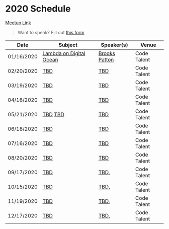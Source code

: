 # 2020 Schedule

[Meetup Link](http://www.meetup.com/Node-js-Denver-Boulder/)

> Want to speak? Fill out [this form](https://docs.google.com/forms/d/e/1FAIpQLSf-iiIfFMhoRLkmOSFpVMNFwC2DQTM0MVtwiPswU5vVhfV83w/viewform?usp=sf_link)

| Date       | Subject                                                                                         | Speaker(s)                                                  | Venue       |
|------------|-------------------------------------------------------------------------------------------------|----------------------------------------------------------|-------------|
| 01/16/2020 | [Lambda on Digital Ocean](https://www.meetup.com/Node-js-Denver-Boulder/events/qjvqlrybccbvb/) | [Brooks Patton](https://www.linkedin.com/in/brookspatton/) | Code Talent |
| 02/20/2020 | [TBD](https://www.meetup.com/Node-js-Denver-Boulder/events/qjvqlrybcdbbc/) | [TBD]() | Code Talent                 |
| 03/19/2020 | [TBD](https://www.meetup.com/Node-js-Denver-Boulder/events/qjvqlrybcfbzb/)  | [TBD]() | Code Talent                 |
| 04/16/2020 | [TBD](https://www.meetup.com/Node-js-Denver-Boulder/events/qjvqlrybcgbvb/)  | [TBD]() | Code Talent                 |
| 05/21/2020 | [TBD](https://www.meetup.com/Node-js-Denver-Boulder/events/qjvqlrybchbcc/) [TBD](https://www.meetup.com/Node-js-Denver-Boulder/events/qjvqlrybchbcc/) | [TBD]() | Code Talent
| 06/18/2020 | [TBD](https://www.meetup.com/Node-js-Denver-Boulder/events/qjvqlrybcjbxb/) | [TBD]() | Code Talent |
| 07/16/2020 | [TBD](https://www.meetup.com/Node-js-Denver-Boulder/events/qjvqlrybckbvb/) | [TBD]() | Code Talent |
| 08/20/2020 | [TBD](https://www.meetup.com/Node-js-Denver-Boulder/events/qjvqlrybclbbc/) | [TBD]() | Code Talent |
| 09/17/2020 | [TBD]() | [TBD](), | Code Talent
| 10/15/2020 | [TBD](https://www.meetup.com/Node-js-Denver-Boulder/events/qjvqlrybcnbtb/) | [TBD](), | Code Talent 
| 11/19/2020 | [TBD](https://www.meetup.com/Node-js-Denver-Boulder/events/qjvqlrybcpbzb/) | [TBD](), | Code Talent 
| 12/17/2020 | [TBD](https://www.meetup.com/Node-js-Denver-Boulder/events/qjvqlrybcqbwb/) | [TBD](), | Code Talent 
